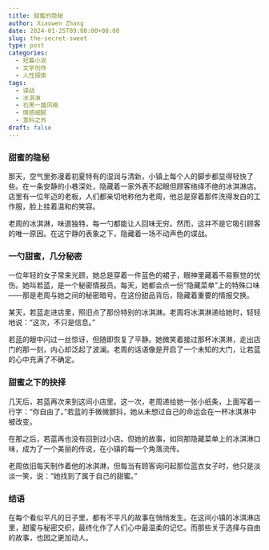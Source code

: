 ```yaml
---
title: 甜蜜的隐秘
author: Xiaowen Zhang
date: 2024-01-25T09:00:00+08:00
slug: the-secret-sweet
type: post
categories:
  - 短篇小说
  - 文学创作
  - 人性探索
tags:
  - 谍战
  - 冰淇淋
  - 石黑一雄风格
  - 情感细腻
  - 意料之外
draft: false
---
```


### 甜蜜的隐秘

那天，空气里弥漫着初夏特有的湿润与清新，小镇上每个人的脚步都显得轻快了些。在一条安静的小巷深处，隐藏着一家外表不起眼但顾客络绎不绝的冰淇淋店。店里有一位年迈的老板，人们都亲切地称他为老周，他总是穿着那件洗得发白的工作服，脸上挂着温和的笑容。

老周的冰淇淋，味道独特，每一勺都能让人回味无穷。然而，这并不是它吸引顾客的唯一原因。在这宁静的表象之下，隐藏着一场不动声色的谍战。

### 一勺甜蜜，几分秘密

一位年轻的女子常来光顾，她总是穿着一件蓝色的裙子，眼神里藏着不易察觉的忧伤。她叫若蓝，是一个秘密情报员。每天，她都会点一份“隐藏菜单”上的特殊口味——那是老周与她之间的秘密暗号。在这份甜品背后，隐藏着重要的情报交换。

某天，若蓝走进店里，照旧点了那份特别的冰淇淋。老周将冰淇淋递给她时，轻轻地说：“这次，不只是信息。”

若蓝的眼中闪过一丝惊讶，但随即恢复了平静。她微笑着接过那杯冰淇淋，走出店门的那一刻，内心却泛起了波澜。老周的话语像是开启了一个未知的大门，让若蓝的心中充满了不确定。

### 甜蜜之下的抉择

几天后，若蓝再次来到这间小店里。这一次，老周递给她一张小纸条，上面写着一行字：“你自由了。”若蓝的手微微颤抖，她从未想过自己的命运会在一杯冰淇淋中被改变。

在那之后，若蓝再也没有回到过小店。但她的故事，如同那隐藏菜单上的冰淇淋口味，成为了一个美丽的传说，在小镇的每一个角落流传。

老周依旧每天制作着他的冰淇淋，但每当有顾客询问起那位蓝衣女子时，他只是淡淡一笑，说：“她找到了属于自己的甜蜜。”

### 结语

在每个看似平凡的日子里，都有不平凡的故事在悄悄发生。在这间小镇的冰淇淋店里，甜蜜与秘密交织，最终化作了人们心中最温柔的记忆。而那些关于选择与自由的故事，也因之更加动人。